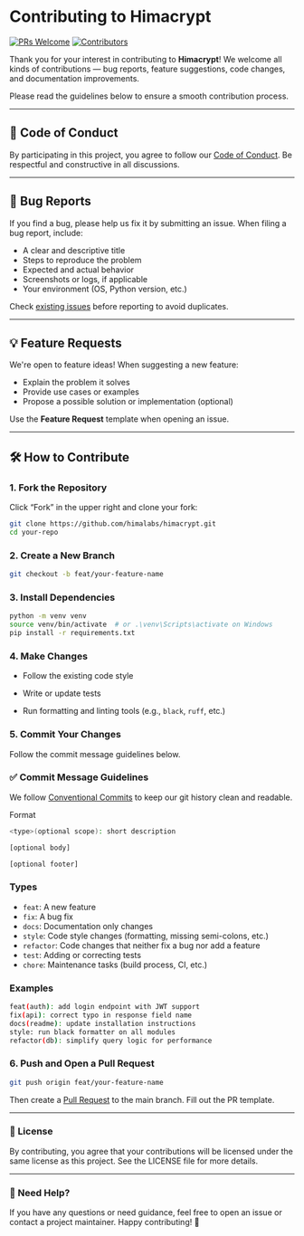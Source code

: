 # Contributing to Himacrypt

[![PRs Welcome](https://img.shields.io/badge/PRs-welcome-brightgreen.svg)](http://makeapullrequest.com)
[![Contributors](https://img.shields.io/github/contributors/himalabs/himacrypt.svg)](https://github.com/himalabs/himacrypt/graphs/contributors)

Thank you for your interest in contributing to **Himacrypt**! We welcome all kinds of contributions — bug reports, feature suggestions, code changes, and documentation improvements.

Please read the guidelines below to ensure a smooth contribution process.

---

## 📜 Code of Conduct

By participating in this project, you agree to follow our [Code of Conduct](./CODE_OF_CONDUCT.md). Be respectful and constructive in all discussions.

---

## 🐞 Bug Reports

If you find a bug, please help us fix it by submitting an issue. When filing a bug report, include:

- A clear and descriptive title
- Steps to reproduce the problem
- Expected and actual behavior
- Screenshots or logs, if applicable
- Your environment (OS, Python version, etc.)

Check [existing issues](https://github.com/himalabs/himacrypt/issues) before reporting to avoid duplicates.

---

## 💡 Feature Requests

We're open to feature ideas! When suggesting a new feature:

- Explain the problem it solves
- Provide use cases or examples
- Propose a possible solution or implementation (optional)

Use the **Feature Request** template when opening an issue.

---

## 🛠️ How to Contribute

### 1. Fork the Repository

Click “Fork” in the upper right and clone your fork:

```bash
git clone https://github.com/himalabs/himacrypt.git
cd your-repo
```
### 2. Create a New Branch
```bash
git checkout -b feat/your-feature-name
```
### 3. Install Dependencies
```bash
python -m venv venv
source venv/bin/activate  # or .\venv\Scripts\activate on Windows
pip install -r requirements.txt
```

### 4. Make Changes
- Follow the existing code style

- Write or update tests

- Run formatting and linting tools (e.g., `black`, `ruff`, etc.)

### 5. Commit Your Changes
Follow the commit message guidelines below.


### ✅ Commit Message Guidelines
We follow [Conventional Commits](https://www.conventionalcommits.org/)  to keep our git history clean and readable.

Format
```bash
<type>(optional scope): short description

[optional body]

[optional footer]
```

### Types
- `feat`: A new feature
- `fix`: A bug fix
- `docs`: Documentation only changes
- `style`: Code style changes (formatting, missing semi-colons, etc.)
- `refactor`: Code changes that neither fix a bug nor add a feature
- `test`: Adding or correcting tests
- `chore`: Maintenance tasks (build process, CI, etc.)


### Examples
```bash
feat(auth): add login endpoint with JWT support
fix(api): correct typo in response field name
docs(readme): update installation instructions
style: run black formatter on all modules
refactor(db): simplify query logic for performance
```

### 6. Push and Open a Pull Request
```bash
git push origin feat/your-feature-name
```
Then create a [Pull Request](https://github.com/himalabs/himacrypt/pulls) to the main branch. Fill out the PR template.

---

### 📃 License
By contributing, you agree that your contributions will be licensed under the same license as this project. See the LICENSE file for more details.

---

### 🙋 Need Help?
If you have any questions or need guidance, feel free to open an issue or contact a project maintainer.
Happy contributing! 🚀